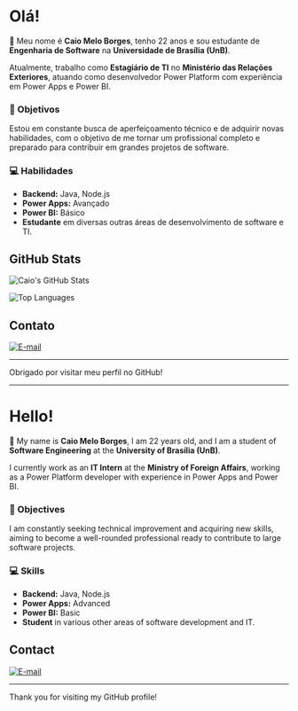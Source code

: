 # Olá!

👋 Meu nome é **Caio Melo Borges**, tenho 22 anos e sou estudante de **Engenharia de Software** na **Universidade de Brasília (UnB)**.

Atualmente, trabalho como **Estagiário de TI** no **Ministério das Relações Exteriores**, atuando como desenvolvedor Power Platform com experiência em Power Apps e Power BI.

### 🎯 Objetivos
Estou em constante busca de aperfeiçoamento técnico e de adquirir novas habilidades, com o objetivo de me tornar um profissional completo e preparado para contribuir em grandes projetos de software.

### 💻 Habilidades
- **Backend:** Java, Node.js
- **Power Apps:** Avançado
- **Power BI:** Básico
- **Estudante** em diversas outras áreas de desenvolvimento de software e TI.

## GitHub Stats

![Caio's GitHub Stats](https://github-readme-stats.vercel.app/api?username=CaioMelo25&show_icons=true&theme=radical)

![Top Languages](https://github-readme-stats.vercel.app/api/top-langs/?username=CaioMelo25&layout=compact&theme=radical)


## Contato
[![E-mail](https://img.shields.io/badge/Email-caio.borges250802%40gmail.com-red?style=for-the-badge&logo=gmail&logoColor=white)](mailto:caio.borges250802@gmail.com)


---

Obrigado por visitar meu perfil no GitHub!

---

# Hello!

👋 My name is **Caio Melo Borges**, I am 22 years old, and I am a student of **Software Engineering** at the **University of Brasília (UnB)**.

I currently work as an **IT Intern** at the **Ministry of Foreign Affairs**, working as a Power Platform developer with experience in Power Apps and Power BI.

### 🎯 Objectives
I am constantly seeking technical improvement and acquiring new skills, aiming to become a well-rounded professional ready to contribute to large software projects.

### 💻 Skills
- **Backend:** Java, Node.js
- **Power Apps:** Advanced
- **Power BI:** Basic
- **Student** in various other areas of software development and IT.


## Contact
[![E-mail](https://img.shields.io/badge/Email-caio.borges250802%40gmail.com-red?style=for-the-badge&logo=gmail&logoColor=white)](mailto:caio.borges250802@gmail.com)


---

Thank you for visiting my GitHub profile!
